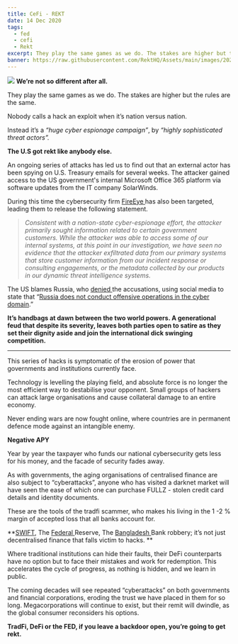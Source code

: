 ```yaml
---
title: CeFi - REKT
date: 14 Dec 2020
tags:
  - fed
  - cefi
  - Rekt
excerpt: They play the same games as we do. The stakes are higher but the rules are the same. Nobody calls a hack an exploit when it’s nation versus nation, instead it’s a “huge cyber espionage campaign”, by “highly sophisticated threat actors”. The U.S got rekt like anybody else.
banner: https://raw.githubusercontent.com/RektHQ/Assets/main/images/2020/12/header-1.jpg
---
```


![](https://raw.githubusercontent.com/RektHQ/Assets/main/images/2020/12/header-1.jpg)
**We’re not so different after all.**

They play the same games as we do. The stakes are higher but the rules are the same.

Nobody calls a hack an exploit when it’s nation versus nation.

Instead it’s a _“huge cyber espionage campaign”_, by _“highly sophisticated threat actors”._

**The U.S got rekt like anybody else.**

An ongoing series of attacks has led us to find out that an external actor has been spying on U.S. Treasury emails for several weeks. The attacker gained access to the US government's internal Microsoft Office 365 platform via software updates from the IT company SolarWinds.

During this time the cybersecurity firm [FireEye ](https://www.fireeye.com/blog/products-and-services/2020/12/fireeye-shares-details-of-recent-cyber-attack-actions-to-protect-community.html)has also been targeted, leading them to release the following statement.

> _Consistent with a nation-state cyber-espionage effort, the attacker primarily sought information related to certain government customers. While the attacker was able to access some of our internal systems, at this point in our investigation, we have seen no evidence that the attacker exfiltrated data from our primary systems that store customer information from our incident response or consulting engagements, or the metadata collected by our products in our dynamic threat intelligence systems._

The US blames Russia, who [denied ](https://www.facebook.com/RusEmbUSA/posts/1488755328001519)the accusations, using social media to state that “[Russia does not conduct offensive operations in the cyber domain](https://en.wikipedia.org/wiki/Cyberwarfare_by_Russia).”

**It’s handbags at dawn between the two world powers. A generational feud that despite its severity, leaves both parties open to satire as they set their dignity aside and join the international dick swinging competition.**

---

This series of hacks is symptomatic of the erosion of power that governments and institutions currently face.

Technology is levelling the playing field, and absolute force is no longer the most efficient way to destabilise your opponent. Small groups of hackers can attack large organisations and cause collateral damage to an entire economy.

Never ending wars are now fought online, where countries are in permanent defence mode against an intangible enemy.

**Negative APY**

Year by year the taxpayer who funds our national cybersecurity gets less for his money, and the facade of security fades away.

As with governments, the aging organisations of centralised finance are also subject to “cyberattacks”, anyone who has visited a darknet market will have seen the ease of which one can purchase FULLZ - stolen credit card details and identity documents.

These are the tools of the tradfi scammer, who makes his living in the 1 -2 % margin of accepted loss that all banks account for.

**[SWIFT](https://en.wikipedia.org/wiki/2015%E2%80%932016_SWIFT_banking_hack), The [Federal ](https://www.theguardian.com/business/2016/jun/01/federal-reserve-hackings-cybersecurity-espionage)Reserve, The [Bangladesh ](https://en.wikipedia.org/wiki/Bangladesh_Bank_robbery)Bank robbery; it’s not just decentralised finance that falls victim to hacks. **

Where traditional institutions can hide their faults, their DeFi counterparts have no option but to face their mistakes and work for redemption. This accelerates the cycle of progress, as nothing is hidden, and we learn in public.

The coming decades will see repeated “cyberattacks” on both governments and financial corporations, eroding the trust we have placed in them for so long. Megacorporations will continue to exist, but their remit will dwindle, as the global consumer reconsiders his options.

**TradFi, DeFi or the FED, if you leave a backdoor open, you’re going to get rekt.**
